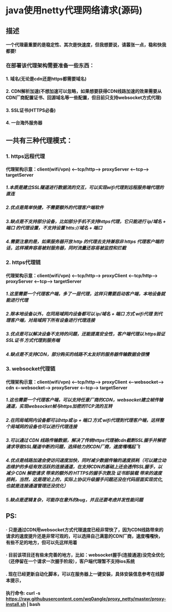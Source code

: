 # java使用netty代理网络请求(源码)

## 描述

#### 一个代理最重要的是稳定性、其次是快速度，但我想要说，请嚣张一点，稳和快我都要!

### 在部署该代理架构需要准备一些东西：

#### 1. 域名(无论是cdn还是https都需要域名)

#### 2. CDN解析加速(不想加速可以忽略，如果想要获得CDN线路加速的效果需要从CDN厂商配置证书、回源域名等一些配置，但目前只支持websocket方式代理)

#### 3. SSL证书(HTTPS必备)

#### 4. 一台海外服务器

## 一共有三种代理模式：

### 1. https远程代理

#### 代理架构示意：client(wifi/vpn) <--tcp/http--> proxyServer <--tcp--> targetServer 

##### 1.本质是建立SSL隧道进行数据流的交互，可以实现wifi代理到远程服务端代理的直连

##### 2.优点是简单快捷，不需要额外的代理客户端软件

##### 3.缺点是不支持部分设备，比如部分手机不支持https代理，它只能进行 ip/域名 + 端口 的代理设置，不支持设置 htts://域名 + 端口

##### 4.需要注意的是，如果服务器开放 http 的代理去支持兼容非 https 代理客户端的话，这样裸奔容易被封服务器，同时流量还容易被监控和拦截

### 2. https代理链

#### 代理架构示意：client(wifi/vpn) <--tcp/http--> proxyClient <--tcp/http--> proxyServer <--tcp--> targetServer 

##### 1.这里需要一个代理客户端，多了一层代理，这样只需要启动客户端，本地设备就能进行代理

##### 2.除本地设备以外，在同局域网内设备都可以 ip/域名 + 端口 方式 wifi代理 到代理客户端，对局域网下所有设备进行代理连接

##### 3.优点是可以解决设备不支持的问题，还能提高安全性，客户端代理以 https验证SSL证书 方式代理到服务端

##### 4.缺点是不支持CDN，部分购买的线路不太友好的服务器传输数据会很慢

### 3. websocket代理链

#### 代理架构示意：client(wifi/vpn) <--tcp/http--> proxyClient <--websocket--> cdn <--websocket--> proxyServer <--tcp--> targetServer 

##### 1.这也需要一个代理客户端，可以支持任意厂商的CDN，websocket建立帧传输通道，实现websocket帧与https加密的TCP流的互转

##### 2.在同局域网内设备都可以http或 ip + 端口 方式 wifi代理到代理客户端，这样整个局域网的设备也可以进行代理连接

##### 3.可以通过 CDN  线路传输数据，解决了传统https代理被cdn截断SSL握手并解密请求导致SSL隧道中断的问题，选择给力的CDN厂商，速度嘎嘎起飞

##### 4.优点是线路加速会使访问速度加快，同时减少数据传输的速度损耗（可以建立动态维护的多组有效活跃的连接通道，在支持CDN的基础上还会透传SSL握手，以减少 CDN 解密请求 带来的额外的 HTTPS的握手次数及 证书卸装载 带来的速度损耗，当然，这是理论上的，实际上协议升级握手问题还没在代码层面实现优化,也就是连接通道管理还没优化）

##### 5.缺点是逻辑复杂，可能存在意外的bug，并且还要考虑并发性能问题


## PS:

#### · 只是通过CDN用websocket方式代理速度已经非常快了，因为CDN线路带来的请求的速度提升还是非常可观的，可以选择自己满意的CDN厂商，速度嘎嘎快，有些不足的地方，但可以先这样用着

#### · 目前该项目还有些未完善的地方，比如：websocket握手(连接通道)没完全优化（还停留在一个请求一次握手阶段），客户端代理暂不支持ios系统

#### . 现在已经更新自动化脚本，可以在服务器上一键安装，具体安装信息参考在线脚本提示，
####   执行命令: curl -s https://raw.githubusercontent.com/wq0angle/proxy_netty/master/proxy-install.sh | bash
